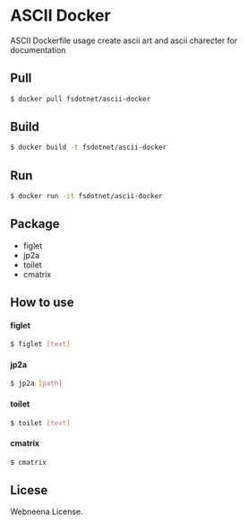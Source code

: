 # ASCII Docker
ASCII Dockerfile usage create ascii art and ascii charecter for documentation

## Pull
```bash
$ docker pull fsdotnet/ascii-docker
```

## Build
```bash
$ docker build -t fsdotnet/ascii-docker
```

## Run
```bash
$ docker run -it fsdotnet/ascii-docker
```

## Package
* figlet
* jp2a
* toilet
* cmatrix

## How to use
#### figlet
```bash
$ figlet [text]
```

#### jp2a
```bash
$ jp2a [path]
```

#### toilet
```bash
$ toilet [text]
```

#### cmatrix
```bash
$ cmatrix
```

## Licese
Webneena License.
